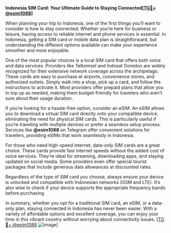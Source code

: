 **Indonesia SIM Card: Your Ultimate Guide to Staying Connected[[TG💪+ @esim1088](https://t.me/s/esim1088)]**

When planning your trip to Indonesia, one of the first things you’ll want to consider is how to stay connected. Whether you’re here for business or leisure, having access to reliable internet and phone services is essential. In Indonesia, getting a SIM card or mobile data plan is straightforward, but understanding the different options available can make your experience smoother and more enjoyable.

One of the most popular choices is a local SIM card that offers both voice and data services. Providers like Telkomsel and Indosat Ooredoo are widely recognized for their extensive network coverage across the archipelago. These cards are easy to purchase at airports, convenience stores, and authorized outlets. Simply walk into a shop, pick up a card, and follow the instructions to activate it. Most providers offer prepaid plans that allow you to top up as needed, making them budget-friendly for travelers who aren’t sure about their usage duration.

If you’re looking for a hassle-free option, consider an eSIM. An eSIM allows you to download a virtual SIM card directly onto your compatible device, eliminating the need for physical SIM cards. This is particularly useful if you’re traveling with multiple devices or prefer a seamless setup process. Services like **@esim1088** on Telegram offer convenient solutions for travelers, providing eSIMs that work seamlessly in Indonesia.

For those who need high-speed internet, data-only SIM cards are a great choice. These cards provide fast internet speeds without the added cost of voice services. They’re ideal for streaming, downloading apps, and staying updated on social media. Some providers even offer special tourist packages that include generous data allowances at discounted rates.

Regardless of the type of SIM card you choose, always ensure your device is unlocked and compatible with Indonesian networks (GSM and LTE). It’s also wise to check if your device supports the appropriate frequency bands before purchasing.

In summary, whether you opt for a traditional SIM card, an eSIM, or a data-only plan, staying connected in Indonesia has never been easier. With a variety of affordable options and excellent coverage, you can enjoy your time in this vibrant country without worrying about connectivity issues. [[TG💪+ @esim1088](https://t.me/s/esim1088) ![Image](https://i.postimg.cc/Y0z9fWf4/image.png)]
